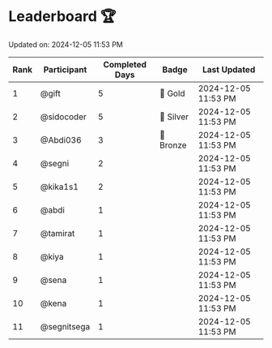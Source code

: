 # Leaderboard 🏆

Updated on: 2024-12-05 11:53 PM

| Rank | Participant       | Completed Days | Badge      | Last Updated         |
|------|-------------------|----------------|------------|----------------------|
| 1    | @gift             | 5              | 🏅 Gold     | 2024-12-05 11:53 PM |
| 2    | @sidocoder        | 5              | 🥈 Silver   | 2024-12-05 11:53 PM |
| 3    | @Abdi036          | 3              | 🥉 Bronze   | 2024-12-05 11:53 PM |
| 4    | @segni            | 2              |            | 2024-12-05 11:53 PM |
| 5    | @kika1s1          | 2              |            | 2024-12-05 11:53 PM |
| 6    | @abdi             | 1              |            | 2024-12-05 11:53 PM |
| 7    | @tamirat          | 1              |            | 2024-12-05 11:53 PM |
| 8    | @kiya             | 1              |            | 2024-12-05 11:53 PM |
| 9    | @sena             | 1              |            | 2024-12-05 11:53 PM |
| 10   | @kena             | 1              |            | 2024-12-05 11:53 PM |
| 11   | @segnitsega       | 1              |            | 2024-12-05 11:53 PM |
